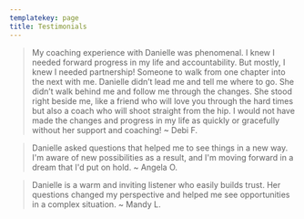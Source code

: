 ```yaml
---
templatekey: page
title: Testimonials
---
```


> My coaching experience with Danielle was phenomenal. I knew I needed forward progress in my life and accountability. But mostly, I knew I needed partnership! Someone to walk from one chapter into the next with me. Danielle didn’t lead me and tell me where to go. She didn’t walk behind me and follow me through the changes. She stood right beside me, like a friend who will love you through the hard times but also a coach who will shoot straight from the hip. I would not have made the changes and progress in my life as quickly or gracefully without her support and coaching! ~ Debi F.

> Danielle asked questions that helped me to see things in a new way. I'm aware of new possibilities as a result, and I'm moving forward in a dream that I'd put on hold. ~ Angela O.

> Danielle is a warm and inviting listener who easily builds trust. Her questions changed my perspective and helped me see opportunities in a complex situation. ~ Mandy L.
